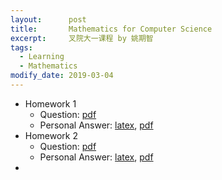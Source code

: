 ```yaml
---
layout:      post
title:       Mathematics for Computer Science
excerpt:     叉院大一课程 by 姚期智
tags:
  - Learning
  - Mathematics
modify_date: 2019-03-04
---
```


+ Homework 1
  + Question: [pdf](/assets/mcs/hw1/HW1.pdf)
  + Personal Answer: [latex](/assets/mcs/hw1/hw1_2015010697.tex), [pdf](/assets/mcs/hw1/hw1_2015010697.pdf)
+ Homework 2
  - Question: [pdf](/assets/mcs/hw2/HW2.pdf)
  - Personal Answer: [latex](/assets/mcs/hw2/hw2_2015010697.tex), [pdf](/assets/mcs/hw2/hw2_2015010697.pdf)
+ 

